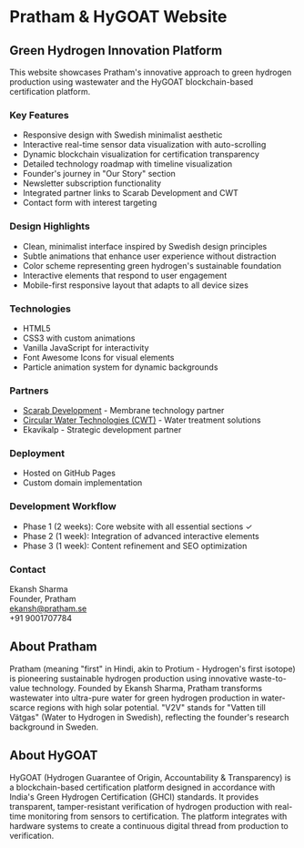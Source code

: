 # Pratham & HyGOAT Website

## Green Hydrogen Innovation Platform

This website showcases Pratham's innovative approach to green hydrogen production using wastewater and the HyGOAT blockchain-based certification platform.

### Key Features
- Responsive design with Swedish minimalist aesthetic
- Interactive real-time sensor data visualization with auto-scrolling
- Dynamic blockchain visualization for certification transparency
- Detailed technology roadmap with timeline visualization
- Founder's journey in "Our Story" section
- Newsletter subscription functionality
- Integrated partner links to Scarab Development and CWT
- Contact form with interest targeting

### Design Highlights
- Clean, minimalist interface inspired by Swedish design principles
- Subtle animations that enhance user experience without distraction
- Color scheme representing green hydrogen's sustainable foundation
- Interactive elements that respond to user engagement
- Mobile-first responsive layout that adapts to all device sizes

### Technologies
- HTML5
- CSS3 with custom animations
- Vanilla JavaScript for interactivity
- Font Awesome Icons for visual elements
- Particle animation system for dynamic backgrounds

### Partners
- [Scarab Development](https://scarab.se/) - Membrane technology partner
- [Circular Water Technologies (CWT)](https://circularwatertechnologies.com/) - Water treatment solutions
- Ekavikalp - Strategic development partner

### Deployment
- Hosted on GitHub Pages
- Custom domain implementation

### Development Workflow
- Phase 1 (2 weeks): Core website with all essential sections ✓
- Phase 2 (1 week): Integration of advanced interactive elements
- Phase 3 (1 week): Content refinement and SEO optimization

### Contact
Ekansh Sharma  
Founder, Pratham  
ekansh@pratham.se  
+91 9001707784

## About Pratham
Pratham (meaning "first" in Hindi, akin to Protium - Hydrogen's first isotope) is pioneering sustainable hydrogen production using innovative waste-to-value technology. Founded by Ekansh Sharma, Pratham transforms wastewater into ultra-pure water for green hydrogen production in water-scarce regions with high solar potential. "V2V" stands for "Vatten till Vätgas" (Water to Hydrogen in Swedish), reflecting the founder's research background in Sweden.

## About HyGOAT
HyGOAT (Hydrogen Guarantee of Origin, Accountability & Transparency) is a blockchain-based certification platform designed in accordance with India's Green Hydrogen Certification (GHCI) standards. It provides transparent, tamper-resistant verification of hydrogen production with real-time monitoring from sensors to certification. The platform integrates with hardware systems to create a continuous digital thread from production to verification.
